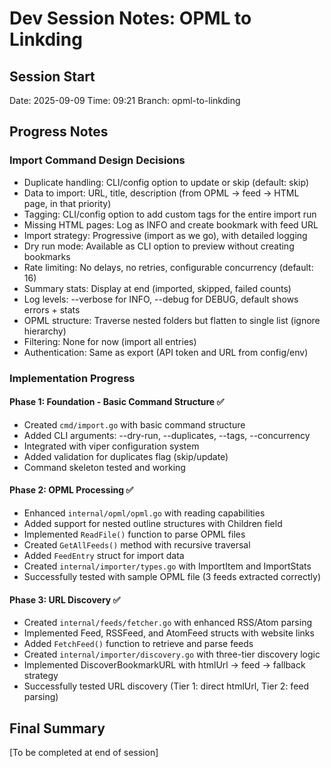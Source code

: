 # Dev Session Notes: OPML to Linkding

## Session Start
Date: 2025-09-09
Time: 09:21
Branch: opml-to-linkding

## Progress Notes

### Import Command Design Decisions
- Duplicate handling: CLI/config option to update or skip (default: skip)
- Data to import: URL, title, description (from OPML → feed → HTML page, in that priority)
- Tagging: CLI/config option to add custom tags for the entire import run
- Missing HTML pages: Log as INFO and create bookmark with feed URL
- Import strategy: Progressive (import as we go), with detailed logging
- Dry run mode: Available as CLI option to preview without creating bookmarks
- Rate limiting: No delays, no retries, configurable concurrency (default: 16)
- Summary stats: Display at end (imported, skipped, failed counts)
- Log levels: --verbose for INFO, --debug for DEBUG, default shows errors + stats
- OPML structure: Traverse nested folders but flatten to single list (ignore hierarchy)
- Filtering: None for now (import all entries)
- Authentication: Same as export (API token and URL from config/env)

### Implementation Progress

#### Phase 1: Foundation - Basic Command Structure ✅
- Created `cmd/import.go` with basic command structure
- Added CLI arguments: --dry-run, --duplicates, --tags, --concurrency
- Integrated with viper configuration system
- Added validation for duplicates flag (skip/update)
- Command skeleton tested and working

#### Phase 2: OPML Processing ✅
- Enhanced `internal/opml/opml.go` with reading capabilities
- Added support for nested outline structures with Children field
- Implemented `ReadFile()` function to parse OPML files
- Created `GetAllFeeds()` method with recursive traversal
- Added `FeedEntry` struct for import data
- Created `internal/importer/types.go` with ImportItem and ImportStats
- Successfully tested with sample OPML file (3 feeds extracted correctly)

#### Phase 3: URL Discovery ✅
- Created `internal/feeds/fetcher.go` with enhanced RSS/Atom parsing
- Implemented Feed, RSSFeed, and AtomFeed structs with website links
- Added `FetchFeed()` function to retrieve and parse feeds
- Created `internal/importer/discovery.go` with three-tier discovery logic
- Implemented DiscoverBookmarkURL with htmlUrl → feed → fallback strategy
- Successfully tested URL discovery (Tier 1: direct htmlUrl, Tier 2: feed parsing)

## Final Summary
[To be completed at end of session]